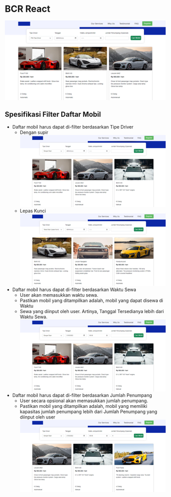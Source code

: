 # BCR React

![BCR-React](thumbnails/BCR-React.png)

## Spesifikasi Filter Daftar Mobil

- Daftar mobil harus dapat di-filter berdasarkan Tipe Driver
  - Dengan supir
    ![Dengan Supir](thumbnails/img1.png)
  - Lepas Kunci
    ![Lepas Kunci](thumbnails/img2.png)
- Daftar mobil harus dapat di-filter berdasarkan Waktu Sewa
  - User akan memasukkan waktu sewa.
  - Pastikan mobil yang ditampilkan adalah, mobil yang dapat disewa di Waktu
  - Sewa yang diinput oleh user. Artinya, Tanggal Tersedianya lebih dari Waktu Sewa.
    ![Waktu Sewa](thumbnails/img3.png)
- Daftar mobil harus dapat di-filter berdasarkan Jumlah Penumpang
  - User secara opsional akan memasukkan jumlah penumpang.
  - Pastikan mobil yang ditampilkan adalah, mobil yang memiliki kapasitas jumlah penumpang lebih dari Jumlah Penumpang yang diinput oleh user
    ![Jumlah Penumpang](thumbnails/img4.png)
